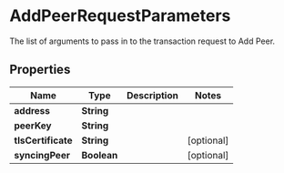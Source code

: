 

# AddPeerRequestParameters

The list of arguments to pass in to the transaction request to Add Peer.

## Properties

| Name | Type | Description | Notes |
|------------ | ------------- | ------------- | -------------|
|**address** | **String** |  |  |
|**peerKey** | **String** |  |  |
|**tlsCertificate** | **String** |  |  [optional] |
|**syncingPeer** | **Boolean** |  |  [optional] |



